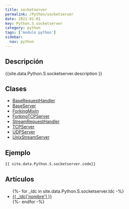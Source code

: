 ```yaml
---
title: socketserver
permalink: /Python/socketserver
date: 2021-01-01
key: Python.S.socketserver
category: python
tags: ['modulo python']
sidebar: 
  nav: python
---
```


## Descripción
{{site.data.Python.S.socketserver.description }}

## Clases
* [BaseRequestHandler](/Python/socketserver/BaseRequestHandler/)
* [BaseServer](/Python/socketserver/BaseServer/)
* [ForkingMixIn](/Python/socketserver/ForkingMixIn/)
* [ForkingTCPServer](/Python/socketserver/ForkingTCPServer/)
* [StreamRequestHandler](/Python/socketserver/StreamRequestHandler/)
* [TCPServer](/Python/socketserver/TCPServer/)
* [UDPServer](/Python/socketserver/UDPServer/)
* [UnixStreamServer](/Python/socketserver/UnixStreamServer/)

## Ejemplo
~~~python
{{ site.data.Python.S.socketserver.code}}
~~~

## Artículos
<ul>
{%- for _ldc in site.data.Python.S.socketserver.ldc -%}
   <li>
       <a href="{{_ldc['url'] }}">{{ _ldc['nombre'] }}</a>
   </li>
{%- endfor -%}
</ul>
